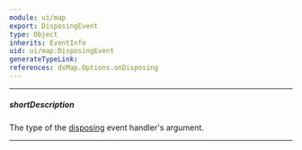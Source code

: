 ```yaml
---
module: ui/map
export: DisposingEvent
type: Object
inherits: EventInfo
uid: ui/map:DisposingEvent
generateTypeLink: 
references: dxMap.Options.onDisposing
---
```

---
##### shortDescription
The type of the [disposing]({basewidgetpath}/Events/#disposing) event handler's argument.

---
<!-- Description goes here -->